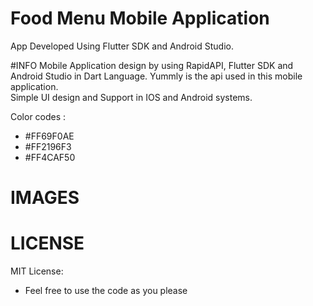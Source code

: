 # Food Menu Mobile Application

App Developed Using Flutter SDK and Android Studio.

#INFO
Mobile Application design by using RapidAPI, Flutter SDK and Android Studio in Dart Language. Yummly is the api used in this mobile application.<br /> 
Simple UI design and Support in IOS and Android systems.

Color codes :
- #FF69F0AE
- #FF2196F3
- #FF4CAF50

# IMAGES

# LICENSE
MIT License: 
- Feel free to use the code as you please
